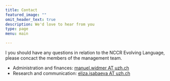 ```yaml
---
title: Contact
featured_image: ""
omit_header_text: true
description: We'd love to hear from you
type: page
menu: main

---
```


I you should have any questions in relation to the NCCR Evolving Language, please concact the members of the management team.
* Administration and finances: [manuel.widmer AT uzh.ch](mailto:manuel.widmer@uzh.ch)
* Research and communication: [eliza.isabaeva AT uzh.ch](mailto:eliza.isabaeva@uzh.ch)
